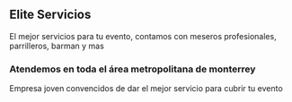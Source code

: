 ## Elite Servicios

El mejor servicios para tu evento, contamos con meseros profesionales, parrilleros, barman y mas

### Atendemos en toda el área metropolitana de monterrey

Empresa joven convencidos de dar el mejor servicio para cubrir tu evento
